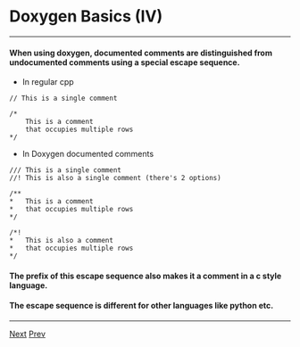 # Doxygen Basics (IV)

***
#### When using doxygen, documented comments are distinguished from undocumented comments using a special escape sequence.
* In regular cpp
```
// This is a single comment

/*
	This is a comment
	that occupies multiple rows
*/

```
* In Doxygen documented comments
```
/// This is a single comment
//! This is also a single comment (there's 2 options)

/**
*	This is a comment
*	that occupies multiple rows
*/

/*!
*	This is also a comment
*	that occupies multiple rows
*/
```

#### The prefix of this escape sequence also makes it a comment in a c style language.
#### The escape sequence is different for other languages like python etc.
***

[Next](https://github.com/AustinCerny/CSCI582_Presentation3/blob/master/slide11.md)
[Prev](https://github.com/AustinCerny/CSCI582_Presentation3/blob/master/slide09.md)
